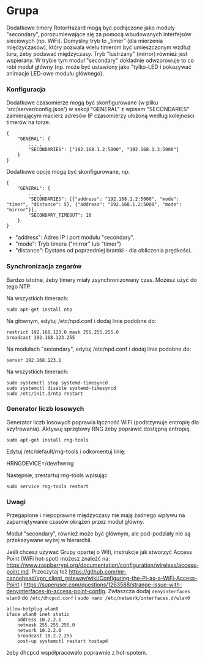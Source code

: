 # Grupa

Dodatkowe timery RotorHazard mogą być podłączone jako moduły "secondary", porozumiewające się za pomocą wbudowanych interfejsów sieciowych (np. WiFi). Domyślny tryb to  „timer” (dla mierzenia międzyczasów), który pozwala wielu timerom być umieszczonym wzdłuż toru, żeby podawać międzyczasy. Tryb "lustrzany" (mirror) również jest wspierany. W trybie tym moduł "secondary" dokładnie odwzorowuje to co robi moduł główny (np. może być ustawiony jako "tylko-LED i pokazywać animacje LED-owe modułu głównego).

### Konfiguracja

Dodatkowe czasomierze mogą być skonfigurowane (w pliku 'src/server/config.json') w sekcji "GENERAL" z wpisem "SECONDARIES" zamierającym macierz adresów IP czasomierzy ułożoną według kolejności timerów na torze.


```
{
	"GENERAL": {
		... ,
		"SECONDARIES": ["192.168.1.2:5000", "192.168.1.3:5000"]
	}
}
```

Dodatkowe opcje mogą być skonfigurowane, np:

```
{
	"GENERAL": {
		... ,
		"SECONDARIES": [{"address": "192.168.1.2:5000", "mode": "timer", "distance": 5}, {"address": "192.168.1.2:5000", "mode": "mirror"}],
		"SECONDARY_TIMEOUT": 10
	}
}
```
* "address": Adres IP i port modułu "secondary".
* "mode": Tryb timera ("mirror" lub "timer")
* "distance": Dystans od poprzedniej bramki - dla obliczenia prędkości.

### Synchronizacja zegarów

Bardzo istotne, żeby timery miały zsynchronizowany czas.
Możesz użyć do tego NTP.

Na wszystkich timerach:

	sudo apt-get install ntp

Na głównym, edytuj /etc/npd.conf i dodaj linie podobne do:

	restrict 192.168.123.0 mask 255.255.255.0
	broadcast 192.168.123.255

Na modułach "secondary", edytuj /etc/npd.conf i dodaj linie podobne do:

	server 192.168.123.1

Na wszystkich timerach:

	sudo systemctl stop systemd-timesyncd
	sudo systemctl disable systemd-timesyncd
	sudo /etc/init.d/ntp restart

### Generator liczb losowych

Generator liczb losowych poprawia łączność WiFi (podtrzymuje entropię dla szyfrowania). Aktywuj sprzętowy RNG żeby poprawić dostępną entropię.

	sudo apt-get install rng-tools

Edytuj /etc/default/rng-tools i odkomentuj linię:

   HRNGDEVICE=/dev/hwrng

Następnie, zrestartuj rng-tools wpisując

    sudo service rng-tools restart

### Uwagi

Przegapione i niepoprawne międzyczasy nie mają żadnego wpływu na zapamiętywanie czasów okrążeń przez moduł główny.

Moduł "secondary", również może być głównym, ale pod-podziały nie są przekazywane wyżej w hierarchii.

Jeśli chcesz używać Grupy opartej o Wifi, instrukcje jak stworzyć Access Point (WiFi hot-spot) możesz znaleźć na:
<https://www.raspberrypi.org/documentation/configuration/wireless/access-point.md>.
Przeczytaj też <https://github.com/mr-canoehead/vpn_client_gateway/wiki/Configuring-the-Pi-as-a-WiFi-Access-Point>
i <https://superuser.com/questions/1263588/strange-issue-with-denyinterfaces-in-access-point-config>.
Zwłaszcza dodaj `denyinterfaces wlan0` do `/etc/dhcpcd.conf` i `sudo nano /etc/network/interfaces.d/wlan0`
```
allow-hotplug wlan0
iface wlan0 inet static
	address 10.2.2.1
	netmask 255.255.255.0
	network 10.2.2.0
	broadcast 10.2.2.255
	post-up systemctl restart hostapd
```
żeby dhcpcd współpracowało poprawnie z hot-spotem.
